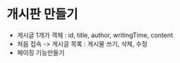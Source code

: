 # 개시판 만들기
 
- 게시글 1개가 객체 : id, title, author, writingTime, content
- 처음 접속 -> 게시글 목록 : 게시물 쓰기, 삭제, 수정
- 페이징 기능만들기